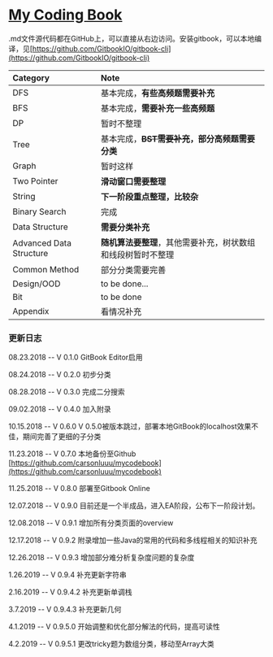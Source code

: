 # [My Coding Book](https://luj.gitbook.io/code/)

.md文件源代码都在GitHub上，可以直接从右边访问。安装gitbook，可以本地编译，见[https://github.com/GitbookIO/gitbook-cli](https://github.com/GitbookIO/gitbook-cli)

| Category | Note |
| :--- | :--- |
| DFS | 基本完成，**有些高频题需要补充** |
| BFS | 基本完成，**需要补充一些高频题** |
| DP | 暂时不整理 |
| Tree | 基本完成，~~**BST需要补充**~~**，部分高频题需要分类** |
| Graph | 暂时这样 |
| Two Pointer | **滑动窗口需要整理** |
| String | **下一阶段重点整理，比较杂** |
| Binary Search | 完成 |
| Data Structure | **需要分类补充** |
| Advanced Data Structure | **随机算法要整理**，其他需要补充，树状数组和线段树暂时不整理 |
| Common Method | 部分分类需要完善 |
| Design/OOD | to be done... |
| Bit | to be done |
| Appendix | 看情况补充 |

### **更新日志**

08.23.2018 -- V 0.1.0 GitBook Editor启用

08.24.2018 -- V 0.2.0 初步分类

08.28.2018 -- V 0.3.0 完成二分搜索

09.02.2018 -- V 0.4.0 加入附录

10.15.2018 -- V 0.6.0  V 0.5.0被版本跳过，部署本地GitBook的localhost效果不佳，期间完善了更细的子分类

11.23.2018 -- V 0.7.0 本地备份至Github [https://github.com/carsonluuu/mycodebook](https://github.com/carsonluuu/mycodebook)

11.25.2018 -- V 0.8.0 部署至Gitbook Online

12.07.2018 -- V 0.9.0 目前还是一个半成品，进入EA阶段，公布下一阶段计划。

12.08.2018 -- V 0.9.1 增加所有分类页面的overview

12.17.2018 -- V 0.9.2 附录增加一些Java的常用的代码和多线程相关的知识补充

12.26.2018 -- V 0.9.3 增加部分难分析复杂度问题的复杂度

1.26.2019 -- V 0.9.4 补充更新字符串

2.16.2019 -- V 0.9.4.2 补充更新单调栈

3.7.2019 -- V 0.9.4.3 补充更新几何

4.1.2019 -- V 0.9.5.0 开始调整和优化部分解法的代码，提高可读性

4.2.2019 -- V 0.9.5.1 更改tricky题为数组分类，移动至Array大类

